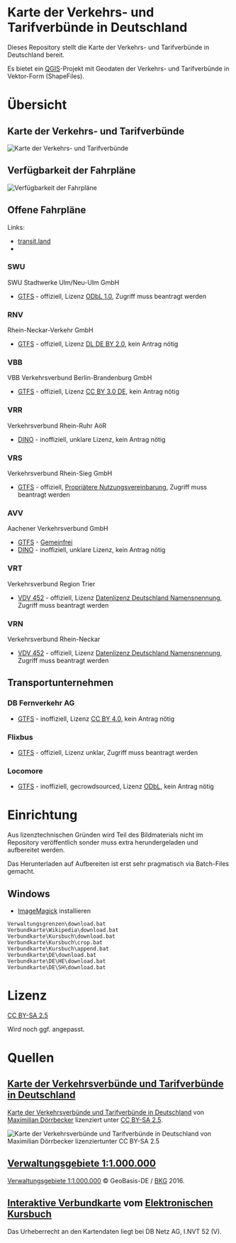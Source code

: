 # Karte der Verkehrs- und Tarifverbünde in Deutschland

Dieses Repository stellt die Karte der Verkehrs- und Tarifverbünde in Deutschland bereit.

Es bietet ein [QGIS](http://www.qgis.org/)-Projekt mit Geodaten der Verkehrs- und Tarifverbünde in Vektor-Form (ShapeFiles).

# Übersicht

## Karte der Verkehrs- und Tarifverbünde

![Karte der Verkehrs- und Tarifverbünde](Bilder/Verbundkarte.png)

## Verfügbarkeit der Fahrpläne

![Verfügbarkeit der Fahrpläne](Bilder/Verfügbarkeit-der-Fahrpläne.png)

## Offene Fahrpläne

Links:

* [transit.land](https://transit.land/feed-registry/?country=Germany&sort_key=country)
* 

### SWU

SWU Stadtwerke Ulm/Neu-Ulm GmbH

* [GTFS](https://www.swu.de/privatkunden/swu-nahverkehr/gtfs-daten.html) - offiziell, Lizenz [ODbL 1.0](http://opendatacommons.org/licenses/odbl/1.0/), Zugriff muss beantragt werden

### RNV

Rhein-Neckar-Verkehr GmbH

* [GTFS](https://opendata.rnv-online.de/datensaetze/gtfs-general-transit-feed-specification) - offiziell, Lizenz [DL DE BY 2.0](https://www.govdata.de/dl-de/by-2-0), kein Antrag nötig

### VBB

VBB Verkehrsverbund Berlin-Brandenburg GmbH

* [GTFS](http://daten.berlin.de/datensaetze?field_tags_tid=723) - offiziell, Lizenz [CC BY 3.0 DE](https://creativecommons.org/licenses/by/3.0/de/), kein Antrag nötig

### VRR

Verkehrsverbund Rhein-Ruhr AöR

* [DINO](http://data.ndovloket.nl/vrr/) - inoffiziell, unklare Lizenz, kein Antrag nötig

### VRS

Verkehrsverbund Rhein-Sieg GmbH

* [GTFS](https://www.vrsinfo.de/fahrplan/oepnv-daten-fuer-webentwickler.html) - offiziell, [Propriätere Nutzungsvereinbarung](https://www.vrsinfo.de/fileadmin/Dateien/api/NutzervereinbarungODOS.pdf), Zugriff muss beantragt werden

### AVV

Aachener Verkehrsverbund GmbH

* [GTFS](http://data.ndovloket.nl/avv/) - [Gemeinfrei](http://data.ndovloket.nl/avv/lizenz_und_readme.txt)
* [DINO](http://data.ndovloket.nl/avv/) - inoffiziell, unklare Lizenz, kein Antrag nötig

### VRT

Verkehrsverbund Region Trier

* [VDV 452](http://www.vrt-info.de/opendata.php) - offiziell, Lizenz [Datenlizenz Deutschland Namensnennung](https://www.govdata.de/dl-de/by-2-0), Zugriff muss beantragt werden

### VRN

Verkehrsverbund Rhein-Neckar

* [VDV 452](https://www.vrn.de/service/entwickler/open-data/index.html) - offiziell, Lizenz [Datenlizenz Deutschland Namensnennung](https://www.govdata.de/dl-de/by-2-0), Zugriff muss beantragt werden

## Transportunternehmen

### DB Fernverkehr AG

* [GTFS](https://github.com/fredlockheed/db-fv-gtfs/releases) - inoffiziell, Lizenz [CC BY 4.0](https://creativecommons.org/licenses/by/4.0/), kein Antrag nötig

### Flixbus

* [GTFS](https://meinfernbus.de/gtfs-schnittstelle.html) - offiziell, Lizenz unklar, Zugriff muss beantragt werden

### Locomore

* [GTFS](https://github.com/robbi5/locomore-gtfs) - inoffiziell, gecrowdsourced, Lizenz [ODbL](http://opendatacommons.org/licenses/odbl/), kein Antrag nötig

# Einrichtung

Aus lizenztechnischen Gründen wird Teil des Bildmaterials nicht im Repository veröffentlich sonder muss extra herundergeladen und aufbereitet werden.

Das Herunterladen auf Aufbereiten ist erst sehr pragmatisch via Batch-Files gemacht.

## Windows

* [ImageMagick](http://www.imagemagick.org/script/index.php) installieren

```
Verwaltungsgrenzen\download.bat
Verbundkarte\Wikipedia\download.bat
Verbundkarte\Kursbuch\download.bat
Verbundkarte\Kursbuch\crop.bat
Verbundkarte\Kursbuch\append.bat
Verbundkarte\DE\download.bat
Verbundkarte\DE\HE\download.bat
Verbundkarte\DE\SH\download.bat
```

# Lizenz

[CC BY-SA 2.5](https://creativecommons.org/licenses/by-sa/2.5/deed.en)

Wird noch ggf. angepasst.

# Quellen

## [Karte der Verkehrsverbünde und Tarifverbünde in Deutschland](https://commons.wikimedia.org/wiki/File:Karte_der_Verkehrsverb%C3%BCnde_und_Tarifverb%C3%BCnde_in_Deutschland.png)

[Karte der Verkehrsverbünde und Tarifverbünde in Deutschland](https://commons.wikimedia.org/wiki/File:Karte_der_Verkehrsverb%C3%BCnde_und_Tarifverb%C3%BCnde_in_Deutschland.png) von [Maximilian Dörrbecker](https://de.wikipedia.org/wiki/Benutzer:Chumwa) lizenziert unter [CC BY-SA 2.5](https://creativecommons.org/licenses/by-sa/2.5/deed.en).

![Karte der Verkehrsverbünde und Tarifverbünde in Deutschland von Maximilian Dörrbecker lizenziertunter CC BY-SA 2.5](https://upload.wikimedia.org/wikipedia/commons/thumb/f/f3/Karte_der_Verkehrsverb%C3%BCnde_und_Tarifverb%C3%BCnde_in_Deutschland.png/489px-Karte_der_Verkehrsverb%C3%BCnde_und_Tarifverb%C3%BCnde_in_Deutschland.png)

## [Verwaltungsgebiete 1:1.000.000](http://www.geodatenzentrum.de/geodaten/gdz_rahmen.gdz_div?gdz_spr=deu&gdz_akt_zeile=5&gdz_anz_zeile=1&gdz_unt_zeile=17&gdz_user_id=0)

[Verwaltungsgebiete 1:1.000.000](http://www.geodatenzentrum.de/geodaten/gdz_rahmen.gdz_div?gdz_spr=deu&gdz_akt_zeile=5&gdz_anz_zeile=1&gdz_unt_zeile=17&gdz_user_id=0) © GeoBasis-DE / [BKG](http://www.bkg.bund.de/) 2016.

## [Interaktive Verbundkarte](http://kursbuch.bahn.de/hafas/kbview.exe/dn?rt=1&mainframe=IK_verbund) vom [Elektronischen Kursbuch](http://kursbuch.bahn.de/)

Das Urheberrecht an den Kartendaten liegt bei DB Netz AG, I.NVT 52 (V).
